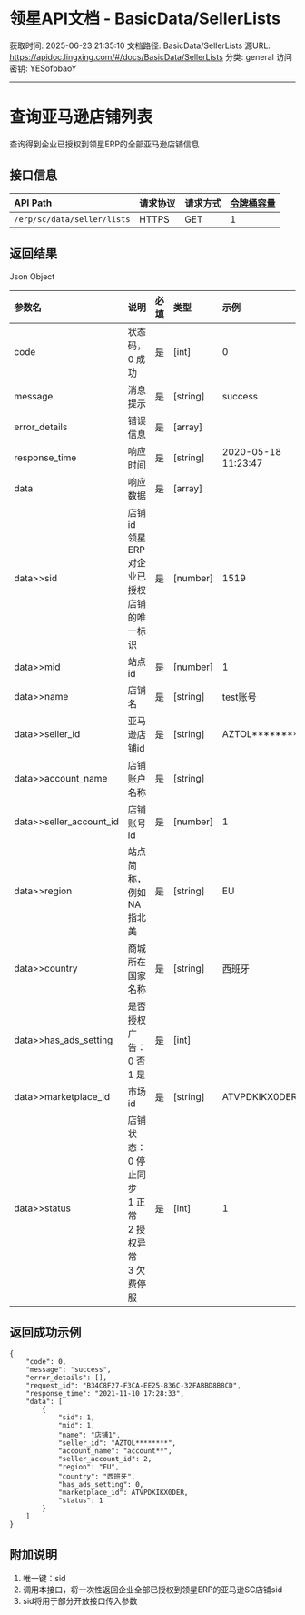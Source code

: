 # 领星API文档 - BasicData/SellerLists

获取时间: 2025-06-23 21:35:10
文档路径: BasicData/SellerLists
源URL: https://apidoc.lingxing.com/#/docs/BasicData/SellerLists
分类: general
访问密钥: YESofbbaoY

---

# 查询亚马逊店铺列表
查询得到企业已授权到领星ERP的全部亚马逊店铺信息

## 接口信息

| API Path | 请求协议 | 请求方式 | [令牌桶容量](/docs/Guidance/newInstructions?id=_5-限流算法说明) |
| :------------ | :------------ | :------------ | :------------ |
| `/erp/sc/data/seller/lists` | HTTPS | GET | 1 |

## 返回结果
Json Object

| 参数名  | 说明 | 必填 | 类型 | 示例 |
| :------------ | :------------ | :------------ | :------------ | :------------ | 
|code|状态码，0 成功|是|[int]|0|
|message|消息提示|是|[string]|success|
|error_details|错误信息|是|[array]| |
|response_time|响应时间|是|[string]|2020-05-18 11:23:47|
|data|响应数据|是|[array]||
|data>>sid|店铺id<br>领星ERP对企业已授权店铺的唯一标识|是|[number]|1519|
|data>>mid|站点id|是|[number]|1|
|data>>name|店铺名|是|[string]|test账号|
|data>>seller_id|亚马逊店铺id|是|[string]|AZTOL********|
|data>>account_name|店铺账户名称|是|[string]| |
|data>>seller_account_id|店铺账号id|是|[number]|1|
|data>>region|站点简称，例如NA指北美|是|[string]|EU|
|data>>country|商城所在国家名称|是|[string]|西班牙|
|data>>has_ads_setting|是否授权广告：<br>0 否<br>1 是|是|[int]| |
|data>>marketplace_id|市场id|是|[string]|ATVPDKIKX0DER|
|data>>status|店铺状态：<br>0 停止同步<br>1 正常<br>2 授权异常<br>3 欠费停服|是|[int]|1|

## 返回成功示例
```
{
    "code": 0,
    "message": "success",
    "error_details": [],
    "request_id": "B34C8F27-F3CA-EE25-836C-32FABBD8B8CD",
    "response_time": "2021-11-10 17:28:33",
    "data": [
        {
            "sid": 1,
            "mid": 1,
            "name": "店铺1",
            "seller_id": "AZTOL********",
            "account_name": "account**",
            "seller_account_id": 2,
            "region": "EU",
            "country": "西班牙",
            "has_ads_setting": 0,
            "marketplace_id": ATVPDKIKX0DER,
	        "status": 1
        }
    ]
}
```
## 附加说明  
1. 唯一键：sid
2. 调用本接口，将一次性返回企业全部已授权到领星ERP的亚马逊SC店铺sid
3. sid将用于部分开放接口传入参数
